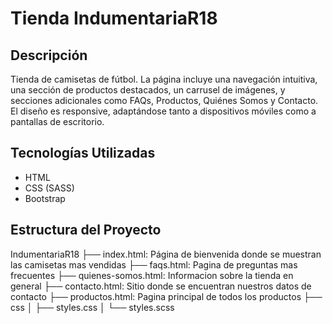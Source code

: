 # Tienda IndumentariaR18

## Descripción

Tienda de camisetas de fútbol. La página incluye una navegación intuitiva, una sección de productos destacados, un carrusel de imágenes, y secciones adicionales como FAQs, Productos, Quiénes Somos y Contacto. El diseño es responsive, adaptándose tanto a dispositivos móviles como a pantallas de escritorio.

## Tecnologías Utilizadas

- HTML
- CSS (SASS)
- Bootstrap


## Estructura del Proyecto


IndumentariaR18
├── index.html: Página de bienvenida donde se muestran las camisetas mas vendidas 
├── faqs.html: Pagina de preguntas mas frecuentes
├── quienes-somos.html: Informacion sobre la tienda en general
├── contacto.html: Sitio donde se encuentran nuestros datos de contacto
├── productos.html: Pagina principal de todos los productos
├── css
│   ├── styles.css
│   └── styles.scss

